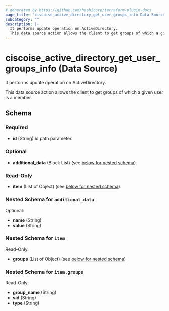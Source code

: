 ```yaml
---
# generated by https://github.com/hashicorp/terraform-plugin-docs
page_title: "ciscoise_active_directory_get_user_groups_info Data Source - terraform-provider-ciscoise"
subcategory: ""
description: |-
  It performs update operation on ActiveDirectory.
  This data source action allows the client to get groups of which a given user is a member.
---
```


# ciscoise_active_directory_get_user_groups_info (Data Source)

It performs update operation on ActiveDirectory.

This data source action allows the client to get groups of which a given user is a member.



<!-- schema generated by tfplugindocs -->
## Schema

### Required

- **id** (String) id path parameter.

### Optional

- **additional_data** (Block List) (see [below for nested schema](#nestedblock--additional_data))

### Read-Only

- **item** (List of Object) (see [below for nested schema](#nestedatt--item))

<a id="nestedblock--additional_data"></a>
### Nested Schema for `additional_data`

Optional:

- **name** (String)
- **value** (String)


<a id="nestedatt--item"></a>
### Nested Schema for `item`

Read-Only:

- **groups** (List of Object) (see [below for nested schema](#nestedobjatt--item--groups))

<a id="nestedobjatt--item--groups"></a>
### Nested Schema for `item.groups`

Read-Only:

- **group_name** (String)
- **sid** (String)
- **type** (String)


